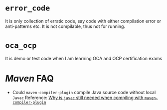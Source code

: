 # `error_code`
It is only collection of erratic code, say code with either compilation error or anti-patterns etc. It is not compilable, thus not for running.
# `oca_ocp`
It is demo or test code when I am learning OCA and OCP certification exams
# *Maven* FAQ
* Could `maven-compiler-plugin` compile Java source code without local `Javac`
Reference: [Why is `javac` still needed when compiling with `maven-compiler-plugin`](https://stackoverflow.com/questions/48722425/why-is-javac-still-need-when-compiling-with-maven-compiler-plugin)
